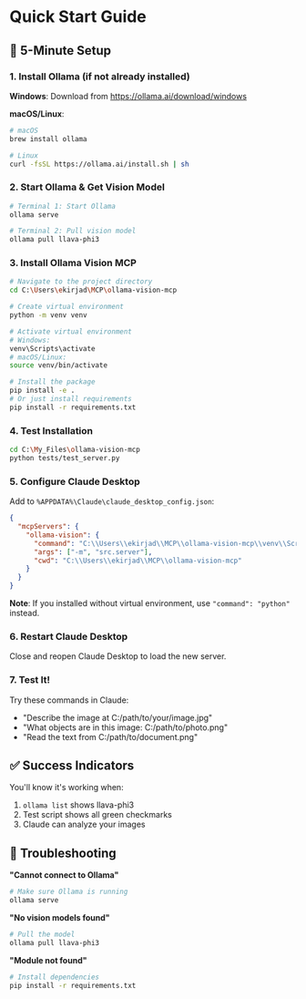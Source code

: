 # Quick Start Guide

## 🚀 5-Minute Setup

### 1. Install Ollama (if not already installed)

**Windows**: Download from https://ollama.ai/download/windows

**macOS/Linux**:
```bash
# macOS
brew install ollama

# Linux
curl -fsSL https://ollama.ai/install.sh | sh
```

### 2. Start Ollama & Get Vision Model

```bash
# Terminal 1: Start Ollama
ollama serve

# Terminal 2: Pull vision model
ollama pull llava-phi3
```

### 3. Install Ollama Vision MCP

```bash
# Navigate to the project directory
cd C:\Users\ekirjad\MCP\ollama-vision-mcp

# Create virtual environment
python -m venv venv

# Activate virtual environment
# Windows:
venv\Scripts\activate
# macOS/Linux:
source venv/bin/activate

# Install the package
pip install -e .
# Or just install requirements
pip install -r requirements.txt
```

### 4. Test Installation

```bash
cd C:\My_Files\ollama-vision-mcp
python tests/test_server.py
```

### 5. Configure Claude Desktop

Add to `%APPDATA%\Claude\claude_desktop_config.json`:

```json
{
  "mcpServers": {
    "ollama-vision": {
      "command": "C:\\Users\\ekirjad\\MCP\\ollama-vision-mcp\\venv\\Scripts\\python.exe",
      "args": ["-m", "src.server"],
      "cwd": "C:\\Users\\ekirjad\\MCP\\ollama-vision-mcp"
    }
  }
}
```

**Note**: If you installed without virtual environment, use `"command": "python"` instead.

### 6. Restart Claude Desktop

Close and reopen Claude Desktop to load the new server.

### 7. Test It!

Try these commands in Claude:
- "Describe the image at C:/path/to/your/image.jpg"
- "What objects are in this image: C:/path/to/photo.png"
- "Read the text from C:/path/to/document.png"

## ✅ Success Indicators

You'll know it's working when:
1. `ollama list` shows llava-phi3
2. Test script shows all green checkmarks
3. Claude can analyze your images

## 🔧 Troubleshooting

**"Cannot connect to Ollama"**
```bash
# Make sure Ollama is running
ollama serve
```

**"No vision models found"**
```bash
# Pull the model
ollama pull llava-phi3
```

**"Module not found"**
```bash
# Install dependencies
pip install -r requirements.txt
```
